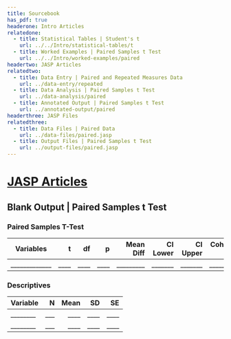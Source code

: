```yaml
---
title: Sourcebook
has_pdf: true
headerone: Intro Articles
relatedone:
  - title: Statistical Tables | Student's t
    url: ../../Intro/statistical-tables/t
  - title: Worked Examples | Paired Samples t Test
    url: ../../Intro/worked-examples/paired
headertwo: JASP Articles
relatedtwo:
  - title: Data Entry | Paired and Repeated Measures Data
    url: ../data-entry/repeated
  - title: Data Analysis | Paired Samples t Test
    url: ../data-analysis/paired
  - title: Annotated Output | Paired Samples t Test
    url: ../annotated-output/paired
headerthree: JASP Files
relatedthree:
  - title: Data Files | Paired Data
    url: ../data-files/paired.jasp
  - title: Output Files | Paired Samples t Test
    url: ../output-files/paired.jasp
---
```


# [JASP Articles](../index.md)

## Blank Output | Paired Samples t Test

### Paired Samples T-Test

| Variables     | t    | df   | p    | Mean Diff | CI Lower | CI Upper | Cohen’s d |
|---------------|-----:|-----:|-----:|----------:|---------:|---------:|----------:|
| _____________ | ____ | ____ | ____ | _________ | _______  | _______  | _________ |

### Descriptives

| Variable | N   | Mean | SD   | SE   |
|----------|----:|-----:|-----:|-----:|
| ________ | ___ | ____ | ____ | ____ |
| ________ | ___ | ____ | ____ | ____ |
